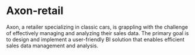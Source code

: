 # Axon-retail
Axon, a retailer specializing in classic cars, is grappling with the challenge of effectively managing and analyzing their sales data. The primary goal is to design and implement a user-friendly BI solution that enables efficient sales data management and analysis.
